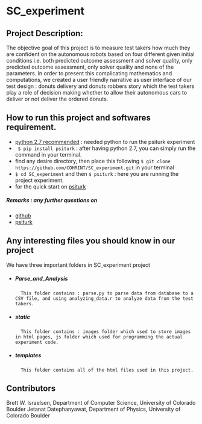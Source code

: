 # SC_experiment

## Project Description:
The objective goal of this project is to measure test takers how much they are confident on the autonomous robots based on four different given initial conditions i.e. both predicted outcome assessment and solver quality, only predicted outcome assessment, only solver quality and none of the parameters. In order to present this complicating mathematics and computations, we created a user friendly narrative as user interface of our test design : donuts delivery and donuts robbers story which the test takers play a role of decision making whether to allow their autonomous cars to deliver or not deliver the ordered donuts.

## How to run this project and softwares requirement.
- [python 2.7 recommended](https://www.python.org/downloads/) : needed python to run the psiturk experiment
- ` $ pip install psiturk` : after having python 2.7, you can simply run the command in your terminal.
- find any desire directory, then place this following `$ git clone https://github.com/COHRINT/SC_experiment.git` in your terminal
- `$ cd SC_experiment` and then `$ psiturk` : here you are running the project experiment.
- for the quick start on [psiturk](https://psiturk.org/quick_start/)

##### Remarks : any further questions on
- [github](https://github.com/)
- [psiturk](https://psiturk.org/)

## Any interesting files you should know in our project
We have three important folders in SC_experiment project
- ##### Parse_and_Analysis
        This folder contains : parse.py to parse data from database to a CSV file, and using analyzing_data.r to analyze data from the test takers.
- ##### static
        This folder contains : images folder which used to store images in html pages, js folder which used for programming the actual experiment code.
- ##### templates
        This folder contains all of the html files used in this project.

## Contributors
Brett W. Israelsen, Department of Computer Science, University of Colorado Boulder
Jetanat Datephanyawat, Department of Physics, University of Colorado Boulder

